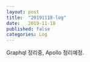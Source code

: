 ```yaml
---
layout: post
title:  "20191118-log"
date:   2019-11-18
published: false
categories: Log
---
```

Graphql 정리중,
Apollo 정리예정.